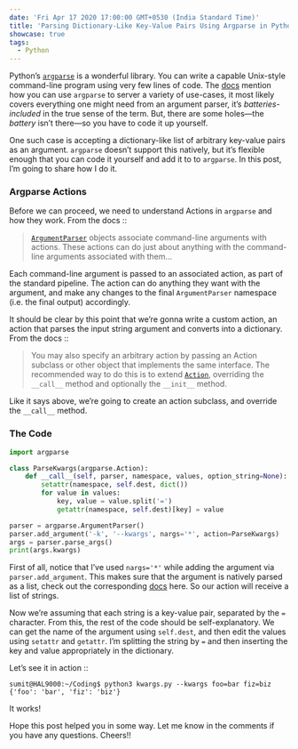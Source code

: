 ```yaml
---
date: 'Fri Apr 17 2020 17:00:00 GMT+0530 (India Standard Time)'
title: 'Parsing Dictionary-Like Key-Value Pairs Using Argparse in Python'
showcase: true
tags:
  - Python
---
```


Python’s [`argparse`](https://docs.python.org/3/library/argparse.html) is a wonderful library. You can write a capable Unix-style command-line program using very few lines of code. The [docs](https://docs.python.org/3/library/argparse.html) mention how you can use `argparse` to server a variety of use-cases, it most likely covers everything one might need from an argument parser, it’s _batteries-included_ in the true sense of the term. But, there are some holes—the _battery_ isn’t there—so you have to code it up yourself. 

One such case is accepting a dictionary-like list of arbitrary key-value pairs as an argument. `argparse` doesn’t support this natively, but it’s flexible enough that you can code it yourself and add it to to `argparse`. In this post, I’m going to share how I do it.

### Argparse Actions

Before we can proceed, we need to understand Actions in `argparse` and how they work. From the docs ::

> [`ArgumentParser`](https://docs.python.org/3/library/argparse.html#argparse.ArgumentParser) objects associate command-line arguments with actions. These actions can do just about anything with the command-line arguments associated with them…

Each command-line argument is passed to an associated action, as part of the standard pipeline. The action can do anything they want with the argument, and make any changes to the final `ArgumentParser` namespace (i.e. the final output) accordingly.

It should be clear by this point that we’re gonna write a custom action, an action that parses the input string argument and converts into a dictionary. From the docs ::

> You may also specify an arbitrary action by passing an Action subclass or other object that implements the same interface. The recommended way to do this is to extend [`Action`](https://docs.python.org/3/library/argparse.html#argparse.Action), overriding the `__call__` method and optionally the `__init__` method.

Like it says above, we’re going to create an action subclass, and override the `__call__` method.

### The Code 

```python
import argparse

class ParseKwargs(argparse.Action):
    def __call__(self, parser, namespace, values, option_string=None):
        setattr(namespace, self.dest, dict())
        for value in values:
            key, value = value.split('=')
            getattr(namespace, self.dest)[key] = value

parser = argparse.ArgumentParser()
parser.add_argument('-k', '--kwargs', nargs='*', action=ParseKwargs)
args = parser.parse_args()
print(args.kwargs)
```

First of all, notice that I’ve used `nargs='*'` while adding the argument via `parser.add_argument`. This makes sure that the argument is natively parsed as a list, check out the corresponding [docs](https://docs.python.org/3/library/argparse.html#nargs) here. So our action will receive a list of strings. 

Now we’re assuming that each string is a key-value pair, separated by the `=` character. From this, the rest of the code should be self-explanatory. We can get the name of the argument using `self.dest`, and then edit the values using `setattr` and `getattr`. I’m splitting the string by `=` and then inserting the key and value appropriately in the dictionary.

Let’s see it in action ::

```console
sumit@HAL9000:~/Coding$ python3 kwargs.py --kwargs foo=bar fiz=biz
{'foo': 'bar', 'fiz': 'biz'}
```

It works!

Hope this post helped you in some way. Let me know in the comments if you have any questions. Cheers!!
